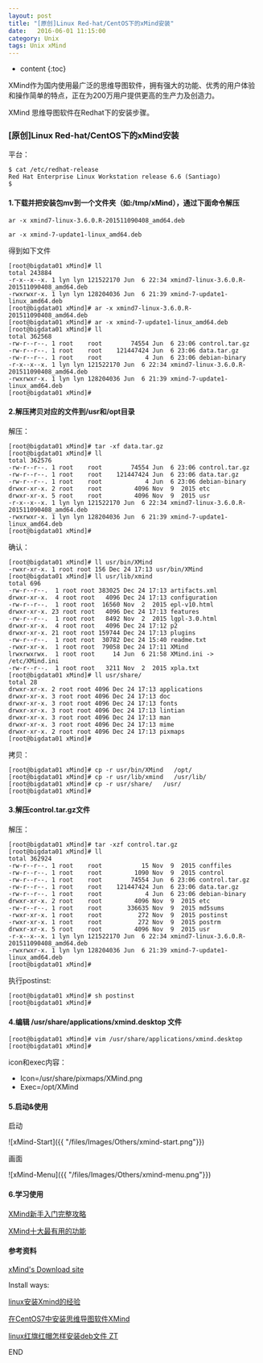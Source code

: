 ```yaml
---
layout: post
title: "[原创]Linux Red-hat/CentOS下的xMind安装"
date:   2016-06-01 11:15:00
category: Unix
tags: Unix xMind 
---
```


* content
{:toc}

XMind作为国内使用最广泛的思维导图软件，拥有强大的功能、优秀的用户体验和操作简单的特点，正在为200万用户提供更高的生产力及创造力。

XMind 思维导图软件在Redhat下的安装步骤。





### [原创]Linux Red-hat/CentOS下的xMind安装

平台：

	$ cat /etc/redhat-release 
	Red Hat Enterprise Linux Workstation release 6.6 (Santiago)
	$ 


#### 1.下载并把安装包mv到一个文件夹（如:/tmp/xMind），通过下面命令解压

	ar -x xmind7-linux-3.6.0.R-201511090408_amd64.deb

	ar -x xmind-7-update1-linux_amd64.deb

得到如下文件

	[root@bigdata01 xMind]# ll
	total 243884
	-r-x--x--x. 1 lyn lyn 121522170 Jun  6 22:34 xmind7-linux-3.6.0.R-201511090408_amd64.deb
	-rwxrwxr-x. 1 lyn lyn 128204036 Jun  6 21:39 xmind-7-update1-linux_amd64.deb
	[root@bigdata01 xMind]# ar -x xmind7-linux-3.6.0.R-201511090408_amd64.deb 
	[root@bigdata01 xMind]# ar -x xmind-7-update1-linux_amd64.deb
	[root@bigdata01 xMind]# ll
	total 362568
	-rw-r--r--. 1 root    root        74554 Jun  6 23:06 control.tar.gz
	-rw-r--r--. 1 root    root    121447424 Jun  6 23:06 data.tar.gz
	-rw-r--r--. 1 root    root            4 Jun  6 23:06 debian-binary
	-r-x--x--x. 1 lyn lyn 121522170 Jun  6 22:34 xmind7-linux-3.6.0.R-201511090408_amd64.deb
	-rwxrwxr-x. 1 lyn lyn 128204036 Jun  6 21:39 xmind-7-update1-linux_amd64.deb
	[root@bigdata01 xMind]# 



#### 2.解压拷贝对应的文件到/usr和/opt目录

解压：

	[root@bigdata01 xMind]# tar -xf data.tar.gz 
	[root@bigdata01 xMind]# ll
	total 362576
	-rw-r--r--. 1 root    root        74554 Jun  6 23:06 control.tar.gz
	-rw-r--r--. 1 root    root    121447424 Jun  6 23:06 data.tar.gz
	-rw-r--r--. 1 root    root            4 Jun  6 23:06 debian-binary
	drwxr-xr-x. 2 root    root         4096 Nov  9  2015 etc
	drwxr-xr-x. 5 root    root         4096 Nov  9  2015 usr
	-r-x--x--x. 1 lyn lyn 121522170 Jun  6 22:34 xmind7-linux-3.6.0.R-201511090408_amd64.deb
	-rwxrwxr-x. 1 lyn lyn 128204036 Jun  6 21:39 xmind-7-update1-linux_amd64.deb
	[root@bigdata01 xMind]# 

确认：

	[root@bigdata01 xMind]# ll usr/bin/XMind
	-rwxr-xr-x. 1 root root 156 Dec 24 17:13 usr/bin/XMind
	[root@bigdata01 xMind]# ll usr/lib/xmind
	total 696
	-rw-r--r--.  1 root root 383025 Dec 24 17:13 artifacts.xml
	drwxr-xr-x.  4 root root   4096 Dec 24 17:13 configuration
	-rw-r--r--.  1 root root  16560 Nov  2  2015 epl-v10.html
	drwxr-xr-x. 23 root root   4096 Dec 24 17:13 features
	-rw-r--r--.  1 root root   8492 Nov  2  2015 lgpl-3.0.html
	drwxr-xr-x.  4 root root   4096 Dec 24 17:12 p2
	drwxr-xr-x. 21 root root 159744 Dec 24 17:13 plugins
	-rw-r--r--.  1 root root  30782 Dec 24 15:40 readme.txt
	-rwxr-xr-x.  1 root root  79058 Dec 24 17:11 XMind
	lrwxrwxrwx.  1 root root     14 Jun  6 21:58 XMind.ini -> /etc/XMind.ini
	-rw-r--r--.  1 root root   3211 Nov  2  2015 xpla.txt
	[root@bigdata01 xMind]# ll usr/share/
	total 28
	drwxr-xr-x. 2 root root 4096 Dec 24 17:13 applications
	drwxr-xr-x. 3 root root 4096 Dec 24 17:13 doc
	drwxr-xr-x. 3 root root 4096 Dec 24 17:13 fonts
	drwxr-xr-x. 3 root root 4096 Dec 24 17:13 lintian
	drwxr-xr-x. 3 root root 4096 Dec 24 17:13 man
	drwxr-xr-x. 3 root root 4096 Dec 24 17:13 mime
	drwxr-xr-x. 2 root root 4096 Dec 24 17:13 pixmaps
	[root@bigdata01 xMind]# 

拷贝：

	[root@bigdata01 xMind]# cp -r usr/bin/XMind   /opt/
	[root@bigdata01 xMind]# cp -r usr/lib/xmind   /usr/lib/
	[root@bigdata01 xMind]# cp -r usr/share/   /usr/
	[root@bigdata01 xMind]#

#### 3.解压control.tar.gz文件

解压：

	[root@bigdata01 xMind]# tar -xzf control.tar.gz
	[root@bigdata01 xMind]# ll
	total 362924
	-rw-r--r--. 1 root    root           15 Nov  9  2015 conffiles
	-rw-r--r--. 1 root    root         1090 Nov  9  2015 control
	-rw-r--r--. 1 root    root        74554 Jun  6 23:06 control.tar.gz
	-rw-r--r--. 1 root    root    121447424 Jun  6 23:06 data.tar.gz
	-rw-r--r--. 1 root    root            4 Jun  6 23:06 debian-binary
	drwxr-xr-x. 2 root    root         4096 Nov  9  2015 etc
	-rw-r--r--. 1 root    root       336635 Nov  9  2015 md5sums
	-rwxr-xr-x. 1 root    root          272 Nov  9  2015 postinst
	-rwxr-xr-x. 1 root    root          272 Nov  9  2015 postrm
	drwxr-xr-x. 5 root    root         4096 Nov  9  2015 usr
	-r-x--x--x. 1 lyn lyn 121522170 Jun  6 22:34 xmind7-linux-3.6.0.R-201511090408_amd64.deb
	-rwxrwxr-x. 1 lyn lyn 128204036 Jun  6 21:39 xmind-7-update1-linux_amd64.deb
	[root@bigdata01 xMind]#

执行postinst:

	[root@bigdata01 xMind]# sh postinst 
	[root@bigdata01 xMind]# 

#### 4.编辑 /usr/share/applications/xmind.desktop 文件

	[root@bigdata01 xMind]# vim /usr/share/applications/xmind.desktop
	[root@bigdata01 xMind]# 

icon和exec内容：

* Icon=/usr/share/pixmaps/XMind.png
* Exec=/opt/XMind

#### 5.启动&使用

启动


![xMind-Start]({{ "/files/Images/Others/xmind-start.png"}})


画面

![xMind-Menu]({{ "/files/Images/Others/xmind-menu.png"}})


#### 6.学习使用



[XMind新手入门完整攻略](http://www.xmindchina.net/xinshou/xmind-xinshourumen.html)


[XMind十大最有用的功能](http://www.xmindchina.net/xinwen/xmind-shidagongneng.html)

#### 参考资料


[xMind's Download site](http://www.xmind.net/download/linux/)


Install ways:

[linux安装Xmind的经验](http://www.linuxdiyf.com/linux/15084.html)


[在CentOS7中安装思维导图软件XMind](http://www.linuxidc.com/Linux/2015-10/124155.htm)

[linux红旗红帽怎样安装deb文件 ZT](http://yuanmuqiuyu2000.blog.sohu.com/300964909.html)


END






